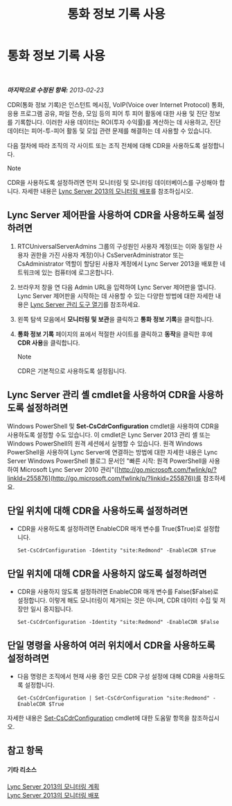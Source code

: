 ﻿---
title: 통화 정보 기록 사용
TOCTitle: 통화 정보 기록 사용
ms:assetid: 3b28e432-596f-45a5-a070-577d6fa748d9
ms:mtpsurl: https://technet.microsoft.com/ko-kr/library/Gg520980(v=OCS.15)
ms:contentKeyID: 49303363
ms.date: 08/10/2015
mtps_version: v=OCS.15
ms.translationtype: HT
---

# 통화 정보 기록 사용

 

_**마지막으로 수정된 항목:** 2013-02-23_

CDR(통화 정보 기록)은 인스턴트 메시징, VoIP(Voice over Internet Protocol) 통화, 응용 프로그램 공유, 파일 전송, 모임 등의 피어 투 피어 활동에 대한 사용 및 진단 정보를 기록합니다. 이러한 사용 데이터는 ROI(투자 수익률)를 계산하는 데 사용하고, 진단 데이터는 피어-투-피어 활동 및 모임 관련 문제를 해결하는 데 사용할 수 있습니다.

다음 절차에 따라 조직의 각 사이트 또는 조직 전체에 대해 CDR을 사용하도록 설정합니다.


> [!NOTE]
> CDR을 사용하도록 설정하려면 먼저 모니터링 및 모니터링 데이터베이스를 구성해야 합니다. 자세한 내용은 <A href="lync-server-2013-deploying-monitoring.md">Lync Server 2013의 모니터링 배포</A>를 참조하십시오.



## Lync Server 제어판을 사용하여 CDR을 사용하도록 설정하려면

1.  RTCUniversalServerAdmins 그룹의 구성원인 사용자 계정(또는 이와 동일한 사용자 권한을 가진 사용자 계정)이나 CsServerAdministrator 또는 CsAdministrator 역할이 할당된 사용자 계정에서 Lync Server 2013을 배포한 네트워크에 있는 컴퓨터에 로그온합니다.

2.  브라우저 창을 연 다음 Admin URL을 입력하여 Lync Server 제어판을 엽니다. Lync Server 제어판을 시작하는 데 사용할 수 있는 다양한 방법에 대한 자세한 내용은 [Lync Server 관리 도구 열기](lync-server-2013-open-lync-server-administrative-tools.md)를 참조하세요.

3.  왼쪽 탐색 모음에서 **모니터링 및 보관**을 클릭하고 **통화 정보 기록**을 클릭합니다.

4.  **통화 정보 기록** 페이지의 표에서 적절한 사이트를 클릭하고 **동작**을 클릭한 후에 **CDR 사용**을 클릭합니다.
    

    > [!NOTE]
    > CDR은 기본적으로 사용하도록 설정됩니다.



## Lync Server 관리 셸 cmdlet을 사용하여 CDR을 사용하도록 설정하려면

Windows PowerShell 및 **Set-CsCdrConfiguration** cmdlet을 사용하여 CDR을 사용하도록 설정할 수도 있습니다. 이 cmdlet은 Lync Server 2013 관리 셸 또는 Windows PowerShell의 원격 세션에서 실행할 수 있습니다. 원격 Windows PowerShell을 사용하여 Lync Server에 연결하는 방법에 대한 자세한 내용은 Lync Server Windows PowerShell 블로그 문서인 "빠른 시작: 원격 PowerShell을 사용하여 Microsoft Lync Server 2010 관리"([http://go.microsoft.com/fwlink/p/?linkId=255876](http://go.microsoft.com/fwlink/p/?linkid=255876))를 참조하세요.

## 단일 위치에 대해 CDR을 사용하도록 설정하려면

  - CDR을 사용하도록 설정하려면 EnableCDR 매개 변수를 True($True)로 설정합니다.
    
        Set-CsCdrConfiguration -Identity "site:Redmond" -EnableCDR $True

## 단일 위치에 대해 CDR을 사용하지 않도록 설정하려면

  - CDR을 사용하지 않도록 설정하려면 EnableCDR 매개 변수를 False($False)로 설정합니다. 이렇게 해도 모니터링이 제거되는 것은 아니며, CDR 데이터 수집 및 저장만 일시 중지됩니다.
    
        Set-CsCdrConfiguration -Identity "site:Redmond" -EnableCDR $False

## 단일 명령을 사용하여 여러 위치에서 CDR을 사용하도록 설정하려면

  - 다음 명령은 조직에서 현재 사용 중인 모든 CDR 구성 설정에 대해 CDR을 사용하도록 설정합니다.
    
        Get-CsCdrConfiguration | Set-CsCdrConfiguration "site:Redmond" -EnableCDR $True

자세한 내용은 [Set-CsCdrConfiguration](https://docs.microsoft.com/en-us/powershell/module/skype/Set-CsCdrConfiguration) cmdlet에 대한 도움말 항목을 참조하십시오.

## 참고 항목

#### 기타 리소스

[Lync Server 2013의 모니터링 계획](lync-server-2013-planning-for-monitoring.md)  
[Lync Server 2013의 모니터링 배포](lync-server-2013-deploying-monitoring.md)

